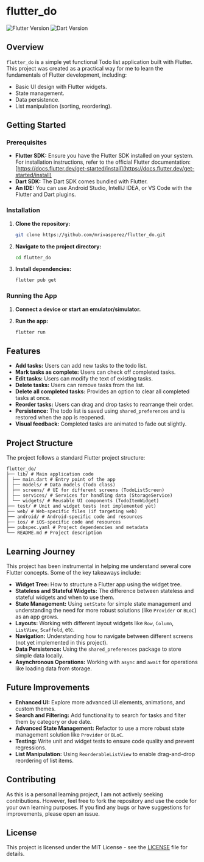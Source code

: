 # flutter_do

![Flutter Version](https://img.shields.io/badge/Flutter-3.27.2-blue.svg)
![Dart Version](https://img.shields.io/badge/Dart-3.6.1-blue.svg)

## Overview

`flutter_do` is a simple yet functional Todo list application built with Flutter. This project was created as a practical way for me to learn the fundamentals of Flutter development, including:

- Basic UI design with Flutter widgets.
- State management.
- Data persistence.
- List manipulation (sorting, reordering).

## Getting Started

### Prerequisites

- **Flutter SDK:** Ensure you have the Flutter SDK installed on your system. For installation instructions, refer to the official Flutter documentation: [https://docs.flutter.dev/get-started/install](https://docs.flutter.dev/get-started/install)
- **Dart SDK:** The Dart SDK comes bundled with Flutter.
- **An IDE:** You can use Android Studio, IntelliJ IDEA, or VS Code with the Flutter and Dart plugins.

### Installation

1. **Clone the repository:**

   ```bash
   git clone https://github.com/mrivasperez/flutter_do.git
   ```

2. **Navigate to the project directory:**

   ```bash
   cd flutter_do
   ```

3. **Install dependencies:**

   ```bash
   flutter pub get
   ```

### Running the App

1. **Connect a device or start an emulator/simulator.**
2. **Run the app:**

   ```bash
   flutter run
   ```

## Features

- **Add tasks:** Users can add new tasks to the todo list.
- **Mark tasks as complete:** Users can check off completed tasks.
- **Edit tasks:** Users can modify the text of existing tasks.
- **Delete tasks:** Users can remove tasks from the list.
- **Delete all completed tasks:** Provides an option to clear all completed tasks at once.
- **Reorder tasks:** Users can drag and drop tasks to rearrange their order.
- **Persistence:** The todo list is saved using `shared_preferences` and is restored when the app is reopened.
- **Visual feedback:** Completed tasks are animated to fade out slightly.

## Project Structure

The project follows a standard Flutter project structure:

```
flutter_do/
├── lib/ # Main application code
│ ├── main.dart # Entry point of the app
│ ├── models/ # Data models (Todo class)
│ ├── screens/ # UI for different screens (TodoListScreen)
│ ├── services/ # Services for handling data (StorageService)
│ └── widgets/ # Reusable UI components (TodoItemWidget)
├── test/ # Unit and widget tests (not implemented yet)
├── web/ # Web-specific files (if targeting web)
├── android/ # Android-specific code and resources
├── ios/ # iOS-specific code and resources
├── pubspec.yaml # Project dependencies and metadata
└── README.md # Project description
```

## Learning Journey

This project has been instrumental in helping me understand several core Flutter concepts. Some of the key takeaways include:

- **Widget Tree:** How to structure a Flutter app using the widget tree.
- **Stateless and Stateful Widgets:** The difference between stateless and stateful widgets and when to use them.
- **State Management:** Using `setState` for simple state management and understanding the need for more robust solutions (like `Provider` or `BLoC`) as an app grows.
- **Layouts:** Working with different layout widgets like `Row`, `Column`, `ListView`, `Scaffold`, etc.
- **Navigation:** Understanding how to navigate between different screens (not yet implemented in this project).
- **Data Persistence:** Using the `shared_preferences` package to store simple data locally.
- **Asynchronous Operations:** Working with `async` and `await` for operations like loading data from storage.

## Future Improvements

- **Enhanced UI:** Explore more advanced UI elements, animations, and custom themes.
- **Search and Filtering:** Add functionality to search for tasks and filter them by category or due date.
- **Advanced State Management:** Refactor to use a more robust state management solution like `Provider` or `BLoC`.
- **Testing:** Write unit and widget tests to ensure code quality and prevent regressions.
- **List Manipulation:** Using `ReorderableListView` to enable drag-and-drop reordering of list items.

## Contributing

As this is a personal learning project, I am not actively seeking contributions. However, feel free to fork the repository and use the code for your own learning purposes. If you find any bugs or have suggestions for improvements, please open an issue.

## License

This project is licensed under the MIT License - see the [LICENSE](LICENSE) file for details.
